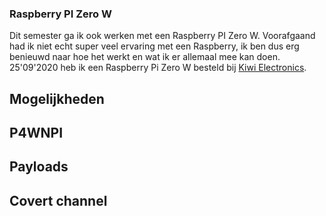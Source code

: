 ### Raspberry PI Zero W
Dit semester ga ik ook werken met een Raspberry PI Zero W. Voorafgaand had ik niet echt super veel ervaring met een Raspberry, ik ben dus erg benieuwd naar hoe het werkt en wat ik er allemaal mee kan doen.
<br/> 25'09'2020 heb ik een Raspberry Pi Zero W besteld bij [Kiwi Electronics](http://kiwi-electronics.nl/).

## Mogelijkheden

## P4WNPI

## Payloads

## Covert channel
